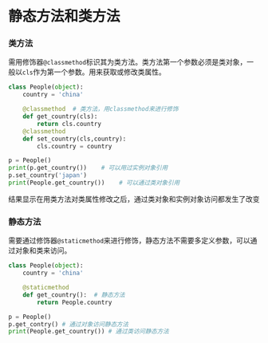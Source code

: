 # 静态方法和类方法

### 类方法 <a id="1-&#x7C7B;&#x65B9;&#x6CD5;"></a>

需用修饰器`@classmethod`标识其为类方法。类方法第一个参数必须是类对象，一般以`cls`作为第一个参数。用来获取或修改类属性。

```python
class People(object):
    country = 'china'

    @classmethod  # 类方法，用classmethod来进行修饰
    def get_country(cls):
        return cls.country
    @classmethod
    def set_country(cls,country):
        cls.country = country

p = People()
print(p.get_country())    # 可以用过实例对象引用
p.set_country('japan') 
print(People.get_country())    # 可以通过类对象引用
```

结果显示在用类方法对类属性修改之后，通过类对象和实例对象访问都发生了改变

### 静态方法 <a id="2-&#x9759;&#x6001;&#x65B9;&#x6CD5;"></a>

需要通过修饰器`@staticmethod`来进行修饰，静态方法不需要多定义参数，可以通过对象和类来访问。

```python
class People(object):
    country = 'china'

    @staticmethod 
    def get_country():  # 静态方法
        return People.country

p = People()
p.get_contry() # 通过对象访问静态方法
print(People.get_country()) # 通过类访问静态方法
```

###  <a id="&#x603B;&#x7ED3;"></a>

